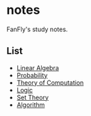 notes
===
FanFly's study notes.

## List
* [Linear Algebra](linear-algebra/linear-algebra.pdf)
* [Probability](probability/probability.pdf)
* [Theory of Computation](theory-of-computation/theory-of-computation.pdf)
* [Logic](logic/logic.pdf)
* [Set Theory](set-theory/set-theory.pdf)
* [Algorithm](algorithm/algorithm.pdf)
